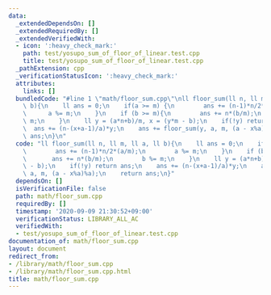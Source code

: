 ```yaml
---
data:
  _extendedDependsOn: []
  _extendedRequiredBy: []
  _extendedVerifiedWith:
  - icon: ':heavy_check_mark:'
    path: test/yosupo_sum_of_floor_of_linear.test.cpp
    title: test/yosupo_sum_of_floor_of_linear.test.cpp
  _pathExtension: cpp
  _verificationStatusIcon: ':heavy_check_mark:'
  attributes:
    links: []
  bundledCode: "#line 1 \"math/floor_sum.cpp\"\nll floor_sum(ll n, ll m, ll a, ll\
    \ b){\n    ll ans = 0;\n    if(a >= m) {\n        ans += (n-1)*n/2*(a/m);\n  \
    \      a %= m;\n    }\n    if (b >= m){\n        ans += n*(b/m);\n        b %=\
    \ m;\n    }\n    ll y = (a*n+b)/m, x = (y*m - b);\n    if(!y) return ans;\n  \
    \  ans += (n-(x+a-1)/a)*y;\n    ans += floor_sum(y, a, m, (a - x%a)%a);\n    return\
    \ ans;\n}\n"
  code: "ll floor_sum(ll n, ll m, ll a, ll b){\n    ll ans = 0;\n    if(a >= m) {\n\
    \        ans += (n-1)*n/2*(a/m);\n        a %= m;\n    }\n    if (b >= m){\n \
    \       ans += n*(b/m);\n        b %= m;\n    }\n    ll y = (a*n+b)/m, x = (y*m\
    \ - b);\n    if(!y) return ans;\n    ans += (n-(x+a-1)/a)*y;\n    ans += floor_sum(y,\
    \ a, m, (a - x%a)%a);\n    return ans;\n}"
  dependsOn: []
  isVerificationFile: false
  path: math/floor_sum.cpp
  requiredBy: []
  timestamp: '2020-09-09 21:30:52+09:00'
  verificationStatus: LIBRARY_ALL_AC
  verifiedWith:
  - test/yosupo_sum_of_floor_of_linear.test.cpp
documentation_of: math/floor_sum.cpp
layout: document
redirect_from:
- /library/math/floor_sum.cpp
- /library/math/floor_sum.cpp.html
title: math/floor_sum.cpp
---
```

